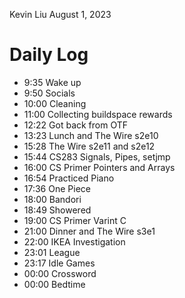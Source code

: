 Kevin Liu
August 1, 2023

# Daily Log
- 9:35 Wake up
- 9:50 Socials
- 10:00 Cleaning
- 11:00 Collecting buildspace rewards
- 12:22 Got back from OTF
- 13:23 Lunch and The Wire s2e10
- 15:28 The Wire s2e11 and s2e12
- 15:44 CS283 Signals, Pipes, setjmp
- 16:00 CS Primer Pointers and Arrays
- 16:54 Practiced Piano
- 17:36 One Piece
- 18:00 Bandori
- 18:49 Showered
- 19:00 CS Primer Varint C
- 21:00 Dinner and The Wire s3e1
- 22:00 IKEA Investigation
- 23:01 League
- 23:17 Idle Games
- 00:00 Crossword
- 00:00 Bedtime